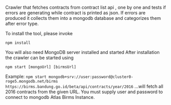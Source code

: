 Crawler that fetches contracts from contract list api , one by one and tests 
if errors are generating while contract is printed as json. If errors are produced
it collects them into a mongodb database and categorizes them after error type. 


To install the tool, please invoke

```
npm install
```

You will also need MongoDB server installed and started
After installation the crawler can be started using

```
npm start [mongoUrl] [birmsUrl]
```

Example: `npm start mongodb+srv://user:password@cluster0-roge5.mongodb.net/birms https://birms.bandung.go.id/beta/api/contracts/year/2016`
...will fetch all 2016 contracts from the given URL. You must supply user and password to connect to mongodb Atlas Birms Instance.
